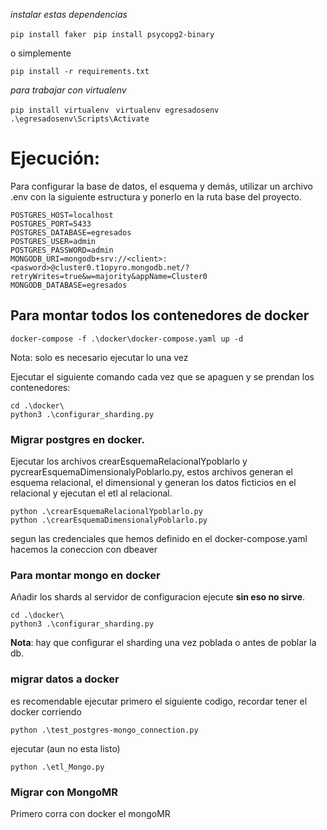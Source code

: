 
*instalar estas dependencias*

```pip install faker ```
```pip install psycopg2-binary```

o simplemente

```pip install -r requirements.txt ```

*para trabajar con virtualenv*

```pip install virtualenv ```
```virtualenv egresadosenv ```
```.\egresadosenv\Scripts\Activate ```

# Ejecución:

Para configurar la base de datos, el esquema y demás, utilizar un archivo .env con la siguiente estructura y ponerlo en la ruta base del proyecto.

```
POSTGRES_HOST=localhost
POSTGRES_PORT=5433
POSTGRES_DATABASE=egresados
POSTGRES_USER=admin
POSTGRES_PASSWORD=admin
MONGODB_URI=mongodb+srv://<client>:<pasword>@cluster0.t1opyro.mongodb.net/?retryWrites=true&w=majority&appName=Cluster0
MONGODB_DATABASE=egresados
```

## Para montar todos los contenedores de docker

```
docker-compose -f .\docker\docker-compose.yaml up -d
```
Nota: solo es necesario ejecutar lo una vez

Ejecutar el siguiente comando cada vez que se apaguen y se prendan los contenedores:

```
cd .\docker\
python3 .\configurar_sharding.py
```

### Migrar postgres en docker.

Ejecutar los archivos crearEsquemaRelacionalYpoblarlo y pycrearEsquemaDimensionalyPoblarlo.py, estos archivos generan el esquema relacional, el dimensional y generan los datos ficticios en el relacional y ejecutan el etl al relacional.

```
python .\crearEsquemaRelacionalYpoblarlo.py
python .\crearEsquemaDimensionalyPoblarlo.py
```

segun las credenciales que hemos definido en el docker-compose.yaml hacemos la coneccion con dbeaver

### Para montar mongo en docker

Añadir los shards al servidor de configuracion ejecute __sin eso no sirve__.

```
cd .\docker\
python3 .\configurar_sharding.py
```
__Nota__: hay que configurar el sharding una vez poblada o antes de poblar la db.

### migrar datos a docker
es recomendable ejecutar primero el siguiente codigo, recordar tener el docker corriendo
```
python .\test_postgres-mongo_connection.py
```
ejecutar (aun no esta listo)
```
python .\etl_Mongo.py
```

### Migrar con MongoMR

Primero corra con docker el mongoMR